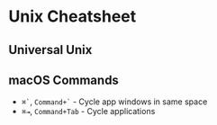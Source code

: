 # Unix Cheatsheet #

## Universal Unix ##

## macOS Commands ##

* `` ⌘` ``, `` Command+` `` - Cycle app windows in same space
* `⌘⇥`, `Command+Tab` - Cycle applications
    
